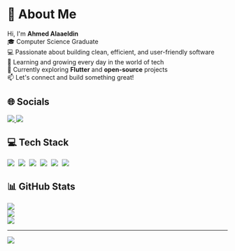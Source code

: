 # 💫 About Me
Hi, I'm **Ahmed Alaaeldin**  
🎓 Computer Science Graduate  
💻 Passionate about building clean, efficient, and user-friendly software  
🚀 Learning and growing every day in the world of tech  
🌱 Currently exploring **Flutter** and **open-source** projects  
📫 Let's connect and build something great!

## 🌐 Socials
<a href="https://www.linkedin.com/in/ahmed-alaaeldin-ab4a0b315/" target="_blank">
  <img src="https://img.shields.io/badge/LinkedIn-%230077B5.svg?style=flat&logo=linkedin&logoColor=white" />
</a>
<a href="mailto:ahmedalaa10204@gmail.com" target="_blank">
  <img src="https://img.shields.io/badge/Email-D14836?style=flat&logo=gmail&logoColor=white" />
</a>

## 💻 Tech Stack
<p>
  <img src="https://img.shields.io/badge/Dart-%230175C2.svg?style=flat&logo=dart&logoColor=white" style="margin-right: 5px;" />
  <img src="https://img.shields.io/badge/Flutter-%2302569B.svg?style=flat&logo=flutter&logoColor=white" style="margin-right: 5px;" />
  <img src="https://img.shields.io/badge/Supabase-3ECF8E?style=flat&logo=supabase&logoColor=white" style="margin-right: 5px;" />
  <img src="https://img.shields.io/badge/Firebase-%23039BE5.svg?style=flat&logo=firebase" style="margin-right: 5px;" />
  <img src="https://img.shields.io/badge/Git-%23F05033.svg?style=flat&logo=git&logoColor=white" style="margin-right: 5px;" />
  <img src="https://img.shields.io/badge/GitHub-%23121011.svg?style=flat&logo=github&logoColor=white" />
</p>



## 📊 GitHub Stats
![](https://github-readme-stats.vercel.app/api?username=Ahmedalaa10204&theme=dark&hide_border=false&include_all_commits=false&count_private=false)  
![](https://streak-stats.demolab.com/?user=Ahmedalaa10204&theme=dark&hide_border=false)  
![](https://github-readme-stats.vercel.app/api/top-langs/?username=Ahmedalaa10204&theme=dark&hide_border=false&layout=compact)

---

[![](https://visitcount.itsvg.in/api?id=Ahmedalaa10204&icon=0&color=0)](https://visitcount.itsvg.in)

<!-- Proudly created with GPRM ( https://gprm.itsvg.in ) -->
